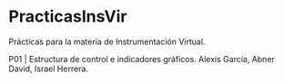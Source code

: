 # PracticasInsVir
Prácticas para la materia de Instrumentación Virtual.

P01 | Estructura de control e indicadores gráficos. Alexis García, Abner David, Israel Herrera.
